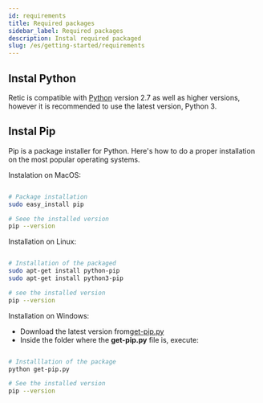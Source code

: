 ```yaml
---
id: requirements
title: Required packages
sidebar_label: Required packages
description: Instal required packaged
slug: /es/getting-started/requirements
---
```


## Instal Python

Retic is compatible with  [Python](https://www.python.org/downloads/) version 2.7 as well as higher versions, however it is recommended to use the latest version, Python 3.

## Instal Pip

Pip is a package installer for Python. Here's how to do a proper installation on the most popular operating systems.

Instalation on MacOS:

```bash

# Package installation
sudo easy_install pip

# Seee the installed version
pip --version

```

Installation on Linux:

```bash

# Installation of the packaged
sudo apt-get install python-pip
sudo apt-get install python3-pip

# see the installed version
pip --version

```

Installation on Windows:

- Download the latest version from[get-pip.py](https://bootstrap.pypa.io/get-pip.py)
- Inside the folder where the  **get-pip.py** file is, execute:

```bash

# Installlation of the package
python get-pip.py

# See the installed version
pip --version

```
